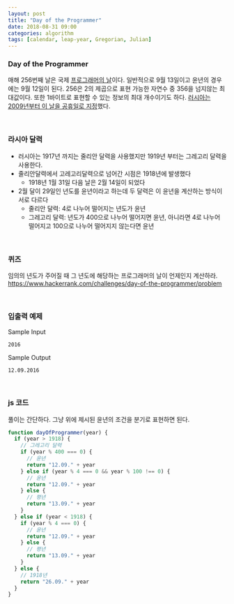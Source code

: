 ```yaml
---
layout: post
title: "Day of the Programmer"
date: 2018-08-31 09:00
categories: algorithm
tags: [calendar, leap-year, Gregorian, Julian]
---
```


### Day of the Programmer

매해 256번째 날은 국제 [프로그래머의 날](https://en.wikipedia.org/wiki/Day_of_the_Programmer)이다. 일반적으로 9월 13일이고 윤년의 경우에는 9월 12일이 된다. 256은 2의 제곱으로 표현 가능한 자연수 중 356을 넘지않는 최대값이다. 또한 1바이트로 표현할 수 있는 정보의 최대 개수이기도 하다. [러시아는 2009년부터 이 날을 공휴일로 지정](http://opendotdotdot.blogspot.com/2009/09/russias-new-holiday-programmers-day.html)했다.

<br>

### 라시아 달력

- 러시아는 1917년 까지는 줄리안 달력을 사용했지만 1919년 부터는 그레고리 달력을 사용한다.
- 줄리안달력에서 고레고리달력으로 넘어간 시점은 1918년에 발생했다
  - 1918년 1월 31일 다음 날은 2월 14일이 되었다
- 2월 달이 29일인 년도를 윤년이라고 하는데 두 달력은 이 윤년을 계산하는 방식이 서로 다르다
  - 줄리안 달력: 4로 나누어 떨어지는 년도가 윤년
  - 그레고리 달력: 년도가 400으로 나누어 떨어지면 윤년, 아니라면 4로 나누어 떨어지고 100으로 나누어 떨어지지 않는다면 윤년

<br>

### 퀴즈

임의의 년도가 주어질 때 그 년도에 해당하는 프로그래머의 날이 언제인지 계산하라.
<https://www.hackerrank.com/challenges/day-of-the-programmer/problem>

<br>

### 입출력 예제

Sample Input

```
2016
```

Sample Output

```
12.09.2016
```

<br>

### js 코드

풀이는 간단하다. 그냥 위에 제시된 윤년의 조건을 분기로 표현하면 된다.

```javascript
function dayOfProgrammer(year) {
  if (year > 1918) {
    // 그레고리 달력
    if (year % 400 === 0) {
      // 윤년
      return "12.09." + year
    } else if (year % 4 === 0 && year % 100 !== 0) {
      // 윤년
      return "12.09." + year
    } else {
      // 평년
      return "13.09." + year
    }
  } else if (year < 1918) {
    if (year % 4 === 0) {
      // 윤년
      return "12.09." + year
    } else {
      // 평년
      return "13.09." + year
    }
  } else {
    // 1918년
    return "26.09." + year
  }
}
```
